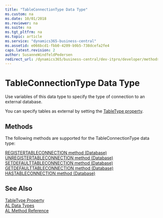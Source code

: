 ```yaml
---
title: "TableConnectionType Data Type"
ms.custom: na
ms.date: 10/01/2018
ms.reviewer: na
ms.suite: na
ms.tgt_pltfrm: na
ms.topic: article
ms.service: "dynamics365-business-central"
ms.assetid: e066bcd1-fbb0-4209-b9b5-738dcefa2fe4
caps.latest.revision: 2
author: SusanneWindfeldPedersen
redirect_url: /dynamics365/business-central/dev-itpro/developer/methods-auto/library
---
```

# TableConnectionType Data Type
Use variables of this data type to specify the type of connection to an external database.  
  
You can specify tables as external by setting the [TableType property](../properties/devenv-tabletype-property.md). 
<!--For more information, see [External Tables](../../dynamics-nav/External-Tables.md).  -->

## Methods
The following methods are supported for the TableConnectionType data type:

[REGISTERTABLECONNECTION method (Database)](../methods/devenv-registertableconnection-method-database.md) 
[UNREGISTERTABLECONNECTION method (Database)](../methods/devenv-unregistertableconnection-method-database.md)   
[SETDEFAULTTABLECONNECTION method (Database)](../methods/devenv-setdefaulttableconnection-method-database.md)   
[GETDEFAULTTABLECONNECTION method (Database)](../methods/devenv-getdefaulttableconnection-method-database.md)   
[HASTABLECONNECTION method (Database)](../methods/devenv-hastableconnection-method-database.md)

## See Also  
 [TableType Property](../properties/devenv-tabletype-property.md)   
 [AL Data Types](devenv-al-data-types.md)  
 [AL Method Reference](../methods/devenv-al-method-reference.md)  
 <!--[External Tables](../../dynamics-nav/External-Tables.md)   -->
